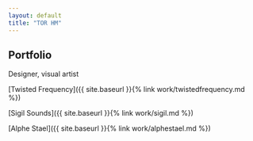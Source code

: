 ```yaml
---
layout: default
title: "TOR HM"
---
```


## Portfolio

Designer, visual artist

[Twisted Frequency]({{ site.baseurl }}{% link work/twistedfrequency.md %})

[Sigil Sounds]({{ site.baseurl }}{% link work/sigil.md %})

[Alphe Stael]({{ site.baseurl }}{% link work/alphestael.md %})